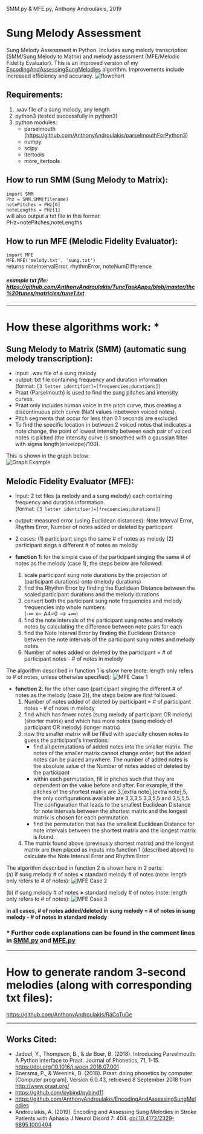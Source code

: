 SMM.py & MFE.py, Anthony Androulakis, 2019
# Sung Melody Assessment
Sung Melody Assessment in Python. Includes sung melody transcription (SMM/Sung Melody to Matrix) and melody assessment (MFE/Melodic Fidelity Evaluator). This is an improved version of my [EncodingAndAssessingSungMelodies](https://github.com/AnthonyAndroulakis/EncodingAndAssessingSungMelodies) algorithm. Improvements include increased efficiency and accuracy.
![flowchart](https://github.com/AnthonyAndroulakis/SungMelodyAssessment/blob/master/examples/SungMelodyAssessment_flowchart.png)

## Requirements:
1) .wav file of a sung melody, any length
2) python3 (tested successfully in python3)
3) python modules:
    - parselmouth (https://github.com/AnthonyAndroulakis/parselmouthForPython3)
    - numpy
    - scipy
    - itertools
    - more_itertools

## How to run SMM (Sung Melody to Matrix):
`import SMM`       
`Phz = SMM.SMM(filename)`     
`notePitches = PHz[0]`     
`noteLengths = PHz[1]`     
will also output a txt file in this format:         
PHz=notePitches,noteLengths      

## How to run MFE (Melodic Fidelity Evaluator):
`import MFE`     
`MFE.MFE('melody.txt', 'sung.txt')`      
returns noteIntervalError, rhythmError, noteNumDifference

##### example txt file: https://github.com/AnthonyAndroulakis/TuneTaskApps/blob/master/the%20tunes/matricies/tune1.txt

---------------------------------
# How these algorithms work: \*
## Sung Melody to Matrix (SMM) (automatic sung melody transcription):
- input: .wav file of a sung melody
- output: txt file containing frequency and duration information       
(format: `[3 letter identifier]=[frequencies;durations]`)
- Praat (Parselmouth) is used to find the sung pitches and intensity curves.     
- Praat only includes human voice in the pitch curve, thus creating a discontinuous pitch curve (NaN values inbetween voiced notes).      
- Pitch segments that occur for less than 0.1 seconds are excluded.       
- To find the specific location in between 2 voiced notes that indicates a note change, the point of lowest intensity between each pair of voiced notes is picked (the intensity curve is smoothed with a gaussian filter with sigma length(envelope)/100).     
     
This is shown in the graph below:     
![Graph Example](https://github.com/AnthonyAndroulakis/SungMelodyAssessment/blob/master/examples/graphexample.png)

## Melodic Fidelity Evaluator (MFE):
- input: 2 txt files (a melody and a sung melody) each containing frequency and duration information.    
(format: `[3 letter identifier]=[frequencies;durations]`)
- output: measured error (using Euclidean distances): Note Interval Error, Rhythm Error, Number of notes added or deleted by participant
- 2 cases: (1) participant sings the same # of notes as melody (2) participant sings a different # of notes as melody
          
- __function 1__: for the simple case of the participant singing the same # of notes as the melody (case 1), the steps below are followed:
  1) scale participant sung note durations by the projection of (participant durations) onto (melody durations)
  2) find the Rhythm Error by finding the Euclidean Distance between the scaled participant durations and the melody durations
  3) convert both the participant sung note frequencies and melody frequencies into whole numbers      
(-∞ <-- A4=0 --> +∞)
  4) find the note intervals of the participant sung notes and melody notes by calculating the difference between note pairs for each
  5) find the Note Interval Error by finding the Euclidean Distance between the note intervals of the participant sung notes and melody notes
  6) Number of notes added or deleted by the participant = # of participant notes - # of notes in melody

The algorithm described in function 1 is show here (note: length only refers to # of notes, unless otherwise specified):
![MFE Case 1](https://github.com/AnthonyAndroulakis/SungMelodyAssessment/blob/master/examples/MFEcase1_updatedexplanation.pngg)

- __function 2__: for the other case (participant singing the different # of notes as the melody (case 2)), the steps below are first followed:
  1) Number of notes added of deleted by participant = # of participant notes - # of notes in melody
  2) find which has fewer notes (sung melody of participant OR melody) (shorter matrix) and which has more notes (sung melody of participant OR melody) (longer matrix)
  3) now the smaller matrix will be filled with specially chosen notes to guess the participant's intentions:
      * find all permutations of added notes into the smaller matrix. The notes of the smaller matrix cannot change order, but the added notes can be placed anywhere. The number of added notes is the absolute value of the Number of notes added of deleted by the participant
      * within each permutation, fill in pitches such that they are dependent on the value before and after. For example, if the pitches of the shortest matrix are 3,[extra note],[extra note],5, the only configurations available are 3,3,3,5 3,3,5,5 and 3,5,5,5. The configuration that leads to the smallest Euclidean Distance for note intervals between the shortest matrix and the longest matrix is chosen for each permutation.
      * find the permutation that has the smallest Euclidean Distance for note intervals between the shortest matrix and the longest matrix is found. 
  4) The matrix found above (previously shortest matrix) and the longest matrix are then placed as inputs into function 1 (described above) to calculate the Note Interval Error and Rhythm Error

The algorithm described in function 2 is shown here in 2 parts:     
(a) if sung melody # of notes __<__ standard melody # of notes (note: length only refers to # of notes):
![MFE Case 2](https://github.com/AnthonyAndroulakis/SungMelodyAssessment/blob/master/examples/MFEcase2.png)

(b) if sung melody # of notes __>__ standard melody # of notes (note: length only refers to # of notes):
![MFE Case 3](https://github.com/AnthonyAndroulakis/SungMelodyAssessment/blob/master/examples/MFEcase3.png)

__in all cases, # of notes added/deleted in sung melody = # of notes in sung melody - # of notes in standard melody__

### \* Further code explanations can be found in the comment lines in [SMM.py](https://github.com/AnthonyAndroulakis/SungMelodyAssessment/blob/master/SMM.py) and [MFE.py](https://github.com/AnthonyAndroulakis/SungMelodyAssessment/blob/master/MFE.py)
---------------------------------
# How to generate random 3-second melodies (along with corresponding txt files):
https://github.com/AnthonyAndroulakis/RaCoTuGe

---------------------------------
## Works Cited:
- Jadoul, Y., Thompson, B., & de Boer, B. (2018). Introducing Parselmouth: A Python interface to Praat. Journal of Phonetics, 71, 1-15. https://doi.org/10.1016/j.wocn.2018.07.001     
- Boersma, P., & Weenink, D. (2018). Praat: doing phonetics by computer [Computer program]. Version 6.0.43, retrieved 8 September 2018 from http://www.praat.org/     
- https://github.com/pybind/pybind11
- https://github.com/AnthonyAndroulakis/EncodingAndAssessingSungMelodies
- Androulakis, A. (2019). Encoding and Assessing Sung Melodies in Stroke Patients with Aphasia J Neurol Disord 7: 404. [doi:10.4172/2329-6895.1000404](https://www.omicsonline.org/open-access/encoding-and-assessing-sung-melodies-in-stroke-patients-with-aphasia-2329-6895-1000404-108296.html)
